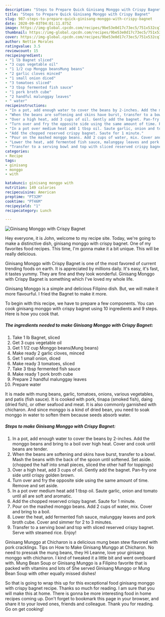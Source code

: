 ```yaml
---
description: "Steps to Prepare Quick Ginisang Monggo with Crispy Bagnet"
title: "Steps to Prepare Quick Ginisang Monggo with Crispy Bagnet"
slug: 987-steps-to-prepare-quick-ginisang-monggo-with-crispy-bagnet
date: 2020-09-03T04:01:11.875Z
image: https://img-global.cpcdn.com/recipes/9be53e0d17c73ec5/751x532cq70/ginisang-monggo-with-crispy-bagnet-recipe-main-photo.jpg
thumbnail: https://img-global.cpcdn.com/recipes/9be53e0d17c73ec5/751x532cq70/ginisang-monggo-with-crispy-bagnet-recipe-main-photo.jpg
cover: https://img-global.cpcdn.com/recipes/9be53e0d17c73ec5/751x532cq70/ginisang-monggo-with-crispy-bagnet-recipe-main-photo.jpg
author: Nettie Morales
ratingvalue: 3.5
reviewcount: 15
recipeingredient:
- "1 lb Bagnet sliced"
- "3 cups vegetable oil"
- "1 1/2 cup Monggo beansMung beans"
- "2 garlic cloves minced"
- "1 small onion diced"
- "3 tomatoes sliced"
- "3 tbsp fermented fish sauce"
- "1 pork broth cube"
- "2 handful malunggay leaves"
- " water"
recipeinstructions:
- "In a pot, add enough water to cover the beans by 2-inches. Add the monggo beans and bring to a boil over high heat. Cover and cook until beans are tender."
- "When the beans are softening and skins have burst, transfer to a bowl. Mash the beans with the back of the spoon until softened. Set aside. (chopped the half into small pieces, sliced the other half for toppings)"
- "Over a high heat, add 3 cups of oil. Gently add the bagnet. Pan-fry one side until crispy golden brown."
- "Turn over and fry the opposite side using the same amount of time. Remove and set aside."
- "In a pot over medium heat add 1 tbsp oil. Saute garlic, onion and tomato until all are soft and aromatic."
- "Add the chopped reserved crispy bagnet. Saute for 1 minute."
- "Pour on the mashed monggo beans. Add 2 cups of water, mix. Cover and bring to a boil."
- "Lower the heat, add fermented fish sauce, malunggay leaves and pork broth cube. Cover and simmer for 2 to 3 minutes."
- "Transfer to a serving bowl and top with sliced reserved crispy bagnet. Serve with steamed rice. Enjoy!"
categories:
- Recipe
tags:
- ginisang
- monggo
- with

katakunci: ginisang monggo with 
nutrition: 149 calories
recipecuisine: American
preptime: "PT32M"
cooktime: "PT46M"
recipeyield: "1"
recipecategory: Lunch

---
```



![Ginisang Monggo with Crispy Bagnet](https://img-global.cpcdn.com/recipes/9be53e0d17c73ec5/751x532cq70/ginisang-monggo-with-crispy-bagnet-recipe-main-photo.jpg)

Hey everyone, it is John, welcome to my recipe site. Today, we're going to make a distinctive dish, ginisang monggo with crispy bagnet. One of my favorites food recipes. This time, I'm gonna make it a bit unique. This will be really delicious.

Ginisang Monggo with Crispy Bagnet is one of the most favored of current trending foods on earth. It is appreciated by millions daily. It's easy, it's fast, it tastes yummy. They are fine and they look wonderful. Ginisang Monggo with Crispy Bagnet is something which I've loved my whole life.

Ginisang Monggo is a simple and delicious Filipino dish. But, we will make it more flavourful. I fried the Bagnet to make it more.


To begin with this recipe, we have to prepare a few components. You can cook ginisang monggo with crispy bagnet using 10 ingredients and 9 steps. Here is how you cook that.

<!--inarticleads1-->

##### The ingredients needed to make Ginisang Monggo with Crispy Bagnet:

1. Take 1 lb Bagnet, sliced
1. Get 3 cups vegetable oil
1. Get 1 1/2 cup Monggo beans(Mung beans)
1. Make ready 2 garlic cloves, minced
1. Get 1 small onion, diced
1. Make ready 3 tomatoes, sliced
1. Take 3 tbsp fermented fish sauce
1. Make ready 1 pork broth cube
1. Prepare 2 handful malunggay leaves
1. Prepare  water


It is made with mung beans, garlic, tomatoes, onions, various vegetables, and patis (fish sauce). It is cooked with pork, tinapa (smoked fish), daing (dried fish), or other seafood and meat. It is also commonly garnished with chicharon. And since monggo is a kind of dried bean, you need to soak monggo in water to soften them because seeds absorb water. 

<!--inarticleads2-->

##### Steps to make Ginisang Monggo with Crispy Bagnet:

1. In a pot, add enough water to cover the beans by 2-inches. Add the monggo beans and bring to a boil over high heat. Cover and cook until beans are tender.
1. When the beans are softening and skins have burst, transfer to a bowl. Mash the beans with the back of the spoon until softened. Set aside. (chopped the half into small pieces, sliced the other half for toppings)
1. Over a high heat, add 3 cups of oil. Gently add the bagnet. Pan-fry one side until crispy golden brown.
1. Turn over and fry the opposite side using the same amount of time. Remove and set aside.
1. In a pot over medium heat add 1 tbsp oil. Saute garlic, onion and tomato until all are soft and aromatic.
1. Add the chopped reserved crispy bagnet. Saute for 1 minute.
1. Pour on the mashed monggo beans. Add 2 cups of water, mix. Cover and bring to a boil.
1. Lower the heat, add fermented fish sauce, malunggay leaves and pork broth cube. Cover and simmer for 2 to 3 minutes.
1. Transfer to a serving bowl and top with sliced reserved crispy bagnet. Serve with steamed rice. Enjoy!


Ginisang Munggo at Chicharon is a delicious mung bean stew flavored with pork cracklings. Tips on How to Make Ginisang Munggo at Chicharon. No need to presoak the mung beans, they Hi Leanne, love your ginisang monggo with chicharon. I kind of tweaked it a little bit and went overboard with. Mung Bean Soup or Ginisang Munggo is a Filipino favorite that is packed with vitamins and lots of She served Ginisang Munggo or Mung Bean Soup with other equally missed dishes! 

So that is going to wrap this up for this exceptional food ginisang monggo with crispy bagnet recipe. Thanks so much for reading. I am sure that you will make this at home. There is gonna be more interesting food in home recipes coming up. Don't forget to bookmark this page in your browser, and share it to your loved ones, friends and colleague. Thank you for reading. Go on get cooking!
